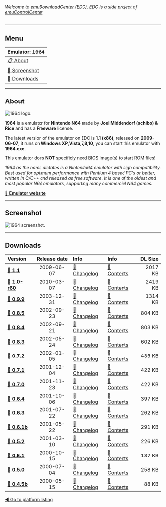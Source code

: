 ###### Welcome to [emuDownloadCenter (EDC)](https://github.com/PhoenixInteractiveNL/emuDownloadCenter/wiki/), EDC is a side project of [emuControlCenter](https://github.com/PhoenixInteractiveNL/emuControlCenter/wiki/)
***
## Menu
| **Emulator: 1964** |
|:---------|
| [:clipboard: About](#about) |
| [:sunrise: Screenshot](#screenshot) |
| [:floppy_disk: Downloads](#downloads) |
***
## About
![](https://github.com/PhoenixInteractiveNL/emuDownloadCenter/wiki/images_emulator/1964_logo_200.jpg "1964 logo.")

**1964** is a emulator for **Nintendo N64** made by **Joel Middendorf (schibo) & Rice** and has a **Freeware** license.

The latest version of the emulator on EDC is **1.1 (x86)**, released on **2009-06-07**, it runs on **Windows XP,Vista,7,8,10**, you can start this emulator with **1964.exe**.

This emulator does **NOT** specificly need BIOS image(s) to start ROM files!

_1964 as the name dictates is a Nintendo64 emulator with high compatibility. Best used for optimum performance with Pentium 4 based PC's or better, written in C/C++ and released as free software. It is one of the oldest and most popular N64 emulators, supporting many commercial N64 games._

[:link: **Emulator website**](http://www.1964emu.com)
***
## Screenshot
![](https://raw.githubusercontent.com/PhoenixInteractiveNL/emuDownloadCenter/master/hooks/1964/screen.jpg "1964 screenshot.")
***
## Downloads
| Version  | Release date  | Info       | Info       | DL Size    |
|:---------|:-------------:|:-----------|:-----------|-----------:|
| [:floppy_disk: **1.1**](https://github.com/PhoenixInteractiveNL/edc-repo0002/raw/master/1964/1.1.7z) | 2009-06-07 | [:page_facing_up: Changelog](https://github.com/PhoenixInteractiveNL/edc-repo0002/blob/master/1964/1.1_changelog.txt) | [:mag_right: Contents](https://github.com/PhoenixInteractiveNL/edc-repo0002/blob/master/1964/1.1_contents.txt) | 2017 KB |
| [:floppy_disk: **1.0-r60**](https://github.com/PhoenixInteractiveNL/edc-repo0002/raw/master/1964/1.0-r60.7z) | 2010-03-07 | [:page_facing_up: Changelog](https://github.com/PhoenixInteractiveNL/edc-repo0002/blob/master/1964/1.0-r60_changelog.txt) | [:mag_right: Contents](https://github.com/PhoenixInteractiveNL/edc-repo0002/blob/master/1964/1.0-r60_contents.txt) | 2419 KB |
| [:floppy_disk: **0.9.9**](https://github.com/PhoenixInteractiveNL/edc-repo0002/raw/master/1964/0.9.9.7z) | 2003-12-31 | [:page_facing_up: Changelog](https://github.com/PhoenixInteractiveNL/edc-repo0002/blob/master/1964/0.9.9_changelog.txt) | [:mag_right: Contents](https://github.com/PhoenixInteractiveNL/edc-repo0002/blob/master/1964/0.9.9_contents.txt) | 1314 KB |
| [:floppy_disk: **0.8.5**](https://github.com/PhoenixInteractiveNL/edc-repo0002/raw/master/1964/0.8.5.7z) | 2002-09-23 | [:page_facing_up: Changelog](https://github.com/PhoenixInteractiveNL/edc-repo0002/blob/master/1964/0.8.5_changelog.txt) | [:mag_right: Contents](https://github.com/PhoenixInteractiveNL/edc-repo0002/blob/master/1964/0.8.5_contents.txt) | 804 KB |
| [:floppy_disk: **0.8.4**](https://github.com/PhoenixInteractiveNL/edc-repo0002/raw/master/1964/0.8.4.7z) | 2002-09-21 | [:page_facing_up: Changelog](https://github.com/PhoenixInteractiveNL/edc-repo0002/blob/master/1964/0.8.4_changelog.txt) | [:mag_right: Contents](https://github.com/PhoenixInteractiveNL/edc-repo0002/blob/master/1964/0.8.4_contents.txt) | 803 KB |
| [:floppy_disk: **0.8.3**](https://github.com/PhoenixInteractiveNL/edc-repo0002/raw/master/1964/0.8.3.7z) | 2002-05-24 | [:page_facing_up: Changelog](https://github.com/PhoenixInteractiveNL/edc-repo0002/blob/master/1964/0.8.3_changelog.txt) | [:mag_right: Contents](https://github.com/PhoenixInteractiveNL/edc-repo0002/blob/master/1964/0.8.3_contents.txt) | 602 KB |
| [:floppy_disk: **0.7.2**](https://github.com/PhoenixInteractiveNL/edc-repo0002/raw/master/1964/0.7.2.7z) | 2002-01-05 | [:page_facing_up: Changelog](https://github.com/PhoenixInteractiveNL/edc-repo0002/blob/master/1964/0.7.2_changelog.txt) | [:mag_right: Contents](https://github.com/PhoenixInteractiveNL/edc-repo0002/blob/master/1964/0.7.2_contents.txt) | 435 KB |
| [:floppy_disk: **0.7.1**](https://github.com/PhoenixInteractiveNL/edc-repo0002/raw/master/1964/0.7.1.7z) | 2001-12-04 | [:page_facing_up: Changelog](https://github.com/PhoenixInteractiveNL/edc-repo0002/blob/master/1964/0.7.1_changelog.txt) | [:mag_right: Contents](https://github.com/PhoenixInteractiveNL/edc-repo0002/blob/master/1964/0.7.1_contents.txt) | 422 KB |
| [:floppy_disk: **0.7.0**](https://github.com/PhoenixInteractiveNL/edc-repo0002/raw/master/1964/0.7.0.7z) | 2001-11-23 | [:page_facing_up: Changelog](https://github.com/PhoenixInteractiveNL/edc-repo0002/blob/master/1964/0.7.0_changelog.txt) | [:mag_right: Contents](https://github.com/PhoenixInteractiveNL/edc-repo0002/blob/master/1964/0.7.0_contents.txt) | 422 KB |
| [:floppy_disk: **0.6.4**](https://github.com/PhoenixInteractiveNL/edc-repo0002/raw/master/1964/0.6.4.7z) | 2001-10-06 | [:page_facing_up: Changelog](https://github.com/PhoenixInteractiveNL/edc-repo0002/blob/master/1964/0.6.4_changelog.txt) | [:mag_right: Contents](https://github.com/PhoenixInteractiveNL/edc-repo0002/blob/master/1964/0.6.4_contents.txt) | 397 KB |
| [:floppy_disk: **0.6.3**](https://github.com/PhoenixInteractiveNL/edc-repo0002/raw/master/1964/0.6.3.7z) | 2001-07-22 | [:page_facing_up: Changelog](https://github.com/PhoenixInteractiveNL/edc-repo0002/blob/master/1964/0.6.3_changelog.txt) | [:mag_right: Contents](https://github.com/PhoenixInteractiveNL/edc-repo0002/blob/master/1964/0.6.3_contents.txt) | 262 KB |
| [:floppy_disk: **0.6.1b**](https://github.com/PhoenixInteractiveNL/edc-repo0002/raw/master/1964/0.6.1b.7z) | 2001-05-22 | [:page_facing_up: Changelog](https://github.com/PhoenixInteractiveNL/edc-repo0002/blob/master/1964/0.6.1b_changelog.txt) | [:mag_right: Contents](https://github.com/PhoenixInteractiveNL/edc-repo0002/blob/master/1964/0.6.1b_contents.txt) | 291 KB |
| [:floppy_disk: **0.5.2**](https://github.com/PhoenixInteractiveNL/edc-repo0002/raw/master/1964/0.5.2.7z) | 2001-03-10 | [:page_facing_up: Changelog](https://github.com/PhoenixInteractiveNL/edc-repo0002/blob/master/1964/0.5.2_changelog.txt) | [:mag_right: Contents](https://github.com/PhoenixInteractiveNL/edc-repo0002/blob/master/1964/0.5.2_contents.txt) | 226 KB |
| [:floppy_disk: **0.5.1**](https://github.com/PhoenixInteractiveNL/edc-repo0002/raw/master/1964/0.5.1.7z) | 2000-10-15 | [:page_facing_up: Changelog](https://github.com/PhoenixInteractiveNL/edc-repo0002/blob/master/1964/0.5.1_changelog.txt) | [:mag_right: Contents](https://github.com/PhoenixInteractiveNL/edc-repo0002/blob/master/1964/0.5.1_contents.txt) | 187 KB |
| [:floppy_disk: **0.5.0**](https://github.com/PhoenixInteractiveNL/edc-repo0002/raw/master/1964/0.5.0.7z) | 2000-07-04 | [:page_facing_up: Changelog](https://github.com/PhoenixInteractiveNL/edc-repo0002/blob/master/1964/0.5.0_changelog.txt) | [:mag_right: Contents](https://github.com/PhoenixInteractiveNL/edc-repo0002/blob/master/1964/0.5.0_contents.txt) | 258 KB |
| [:floppy_disk: **0.4.5b**](https://github.com/PhoenixInteractiveNL/edc-repo0002/raw/master/1964/0.4.5b.7z) | 2000-05-15 | [:page_facing_up: Changelog](https://github.com/PhoenixInteractiveNL/edc-repo0002/blob/master/1964/0.4.5b_changelog.txt) | [:mag_right: Contents](https://github.com/PhoenixInteractiveNL/edc-repo0002/blob/master/1964/0.4.5b_contents.txt) | 88 KB |

[:arrow_backward: Go to platform listing](https://github.com/PhoenixInteractiveNL/emuDownloadCenter/wiki/EDC-Platform-List)
